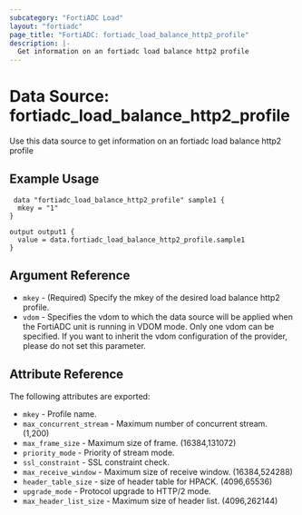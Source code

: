 ```yaml
---
subcategory: "FortiADC Load"
layout: "fortiadc"
page_title: "FortiADC: fortiadc_load_balance_http2_profile"
description: |-
  Get information on an fortiadc load balance http2 profile
---
```


# Data Source: fortiadc_load_balance_http2_profile
Use this data source to get information on an fortiadc load balance http2 profile

## Example Usage

```hcl
 data "fortiadc_load_balance_http2_profile" sample1 {
  mkey = "1"
}

output output1 {
  value = data.fortiadc_load_balance_http2_profile.sample1
}
```

## Argument Reference
* `mkey` - (Required) Specify the mkey of the desired  load balance http2 profile.
* `vdom` - Specifies the vdom to which the data source will be applied when the FortiADC unit is running in VDOM mode. Only one vdom can be specified. If you want to inherit the vdom configuration of the provider, please do not set this parameter.


## Attribute Reference

The following attributes are exported:

* `mkey` - Profile name.
* `max_concurrent_stream` - Maximum number of concurrent stream. (1,200)
* `max_frame_size` - Maximum size of frame. (16384,131072)
* `priority_mode` - Priority of stream mode. 
* `ssl_constraint` - SSL constraint check. 
* `max_receive_window` - Maximum size of receive window. (16384,524288)
* `header_table_size` - size of header table for HPACK. (4096,65536)
* `upgrade_mode` - Protocol upgrade to HTTP/2 mode. 
* `max_header_list_size` - Maximum size of header list. (4096,262144)

